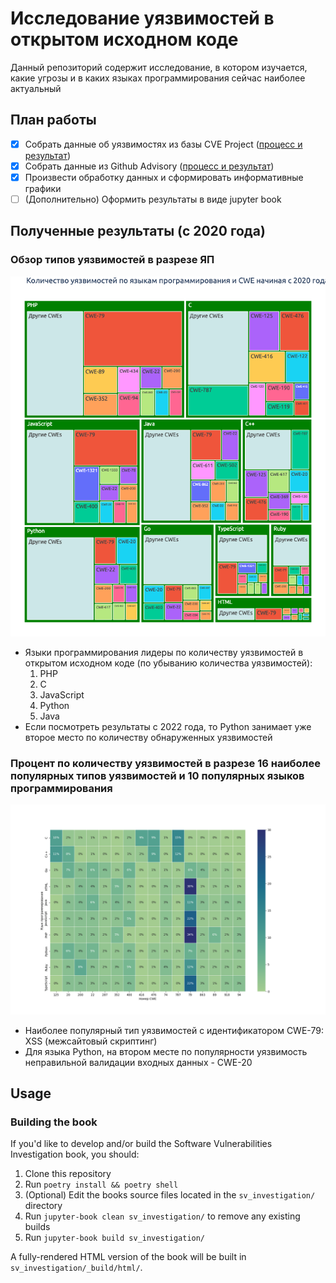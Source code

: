 # Исследование уязвимостей в открытом исходном коде

Данный репозиторий содержит исследование, в котором изучается, какие угрозы и в каких языках программирования сейчас наиболее актуальный

## План работы

- [x] Собрать данные об уязвимостях из базы CVE Project ([процесс и результат](sv_investigation/cve_project_process.ipynb))
- [x] Собрать данные из Github Advisory ([процесс и результат](sv_investigation/github_advisory_process.ipynb))
- [x] Произвести обработку данных и сформировать информативные графики
- [ ] (Дополнительно) Оформить результаты в виде jupyter book

## Полученные результаты (с 2020 года)

### Обзор типов уязвимостей в разрезе ЯП

![Типы уязвимостей в разрезе ЯП](sv_investigation/images/cwe_language_treemap.png)

- Языки программирования лидеры по количеству уязвимостей в открытом исходном коде (по убыванию количества уязвимостей):
    1. PHP
    2. C
    3. JavaScript
    4. Python
    5. Java
- Если посмотреть результаты с 2022 года, то Python занимает уже второе место по количеству обнаруженных уязвимостей

### Процент по количеству уязвимостей в разрезе 16 наиболее популярных типов уязвимостей и 10 популярных языков программирования

![](sv_investigation/images/cwe_language_heatmap.png)

- Наиболее популярный тип уязвимостей с идентификатором CWE-79: XSS (межсайтовый скриптинг)
- Для языка Python, на втором месте по популярности уязвимость неправильной валидации входных данных - CWE-20

## Usage

### Building the book

If you'd like to develop and/or build the Software Vulnerabilities Investigation book, you should:

1. Clone this repository
2. Run `poetry install && poetry shell`
3. (Optional) Edit the books source files located in the `sv_investigation/` directory
4. Run `jupyter-book clean sv_investigation/` to remove any existing builds
5. Run `jupyter-book build sv_investigation/`

A fully-rendered HTML version of the book will be built in `sv_investigation/_build/html/`.
